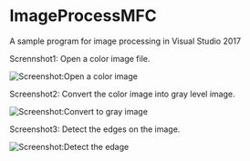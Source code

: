 # ImageProcessMFC
A sample program for image processing in Visual Studio 2017

Scrennshot1: Open a color image file.

![Screenshot:Open a color image]("https://github.com/Mirochiu/ImageProcessMFC/blob/master/assets/S1.OpenImg.png")

Screenshot2: Convert the color image into gray level image.

![Screenshot:Convert to gray image]("https://github.com/Mirochiu/ImageProcessMFC/blob/master/assets/S2.ConvertGray.png")

Screenshot3: Detect the edges on the image.

![Screenshot:Detect the edage]("https://github.com/Mirochiu/ImageProcessMFC/blob/master/assets/S3.EdgeDetect.png")
